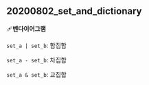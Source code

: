 ## 20200802_set_and_dictionary

🩹**벤다이어그램**

`set_a | set_b`: 합집합

`set_a - set_b`: 차집합

`set_a & set_b`: 교집합

